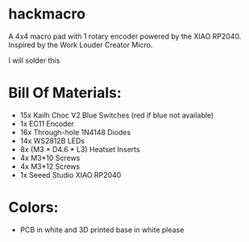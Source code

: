 # hackmacro
A 4x4 macro pad with 1 rotary encoder powered by the XIAO RP2040. Inspired by the Work Louder Creator Micro.

I will solder this

# Bill Of Materials:
- 15x Kailh Choc V2 Blue Switches (red if blue not available)
- 1x EC11 Encoder
- 16x Through-hole 1N4148 Diodes
- 14x WS2812B LEDs
- 8x (M3 * D4.6 * L3) Heatset Inserts
- 4x M3*10 Screws
- 4x M3*12 Screws
- 1x Seeed Studio XIAO RP2040

# Colors:
- PCB in white and 3D printed base in white please
